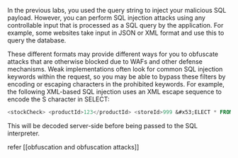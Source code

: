 

In the previous labs, you used the query string to inject your malicious SQL payload. However, you can perform SQL injection attacks using any controllable input that is processed as a SQL query by the application. For example, some websites take input in JSON or XML format and use this to query the database.

These different formats may provide different ways for you to obfuscate attacks that are otherwise blocked due to WAFs and other defense mechanisms. Weak implementations often look for common SQL injection keywords within the request, so you may be able to bypass these filters by encoding or escaping characters in the prohibited keywords. For example, the following XML-based SQL injection uses an XML escape sequence to encode the S character in SELECT:

```sql
<stockCheck> <productId>123</productId> <storeId>999 &#x53;ELECT * FROM information_schema.tables</storeId> </stockCheck>
```

This will be decoded server-side before being passed to the SQL interpreter.

refer [[obfuscation and obfuscation attacks]]